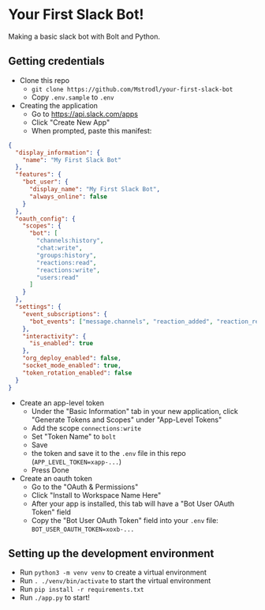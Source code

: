 # Your First Slack Bot!

Making a basic slack bot with Bolt and Python.

## Getting credentials
* Clone this repo
  * `git clone https://github.com/Mstrodl/your-first-slack-bot`
  * Copy `.env.sample` to `.env`
* Creating the application
  * Go to https://api.slack.com/apps
  * Click "Create New App"
  * When prompted, paste this manifest:
```json
{
  "display_information": {
    "name": "My First Slack Bot"
  },
  "features": {
    "bot_user": {
      "display_name": "My First Slack Bot",
      "always_online": false
    }
  },
  "oauth_config": {
    "scopes": {
      "bot": [
        "channels:history",
        "chat:write",
        "groups:history",
        "reactions:read",
        "reactions:write",
        "users:read"
      ]
    }
  },
  "settings": {
    "event_subscriptions": {
      "bot_events": ["message.channels", "reaction_added", "reaction_removed"]
    },
    "interactivity": {
      "is_enabled": true
    },
    "org_deploy_enabled": false,
    "socket_mode_enabled": true,
    "token_rotation_enabled": false
  }
}
```
* Create an app-level token
  * Under the "Basic Information" tab in your new application, click "Generate Tokens and Scopes" under "App-Level Tokens"
  * Add the scope `connections:write`
  * Set "Token Name" to `bolt`
  * Save
  * the token and save it to the `.env` file in this repo (`APP_LEVEL_TOKEN=xapp-...`)
  * Press Done
* Create an oauth token
  * Go to the "OAuth & Permissions"
  * Click "Install to Workspace Name Here"
  * After your app is installed, this tab will have a "Bot User OAuth Token" field
  * Copy the "Bot User OAuth Token" field into your `.env` file: `BOT_USER_OAUTH_TOKEN=xoxb-...`

## Setting up the development environment

* Run `python3 -m venv venv` to create a virtual environment
* Run `. ./venv/bin/activate` to start the virtual environment
* Run `pip install -r requirements.txt`
* Run `./app.py` to start!
